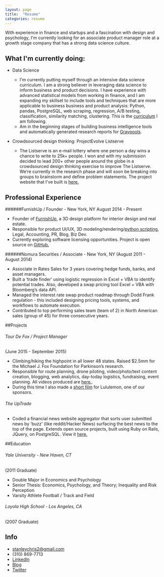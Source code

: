 ```yaml
---
layout: page
title:  "Resume"
categories: resume 
---
```

With experience in finance and startups and a fascination with design and psychology, I'm currently looking for an associate product manager role at a growth stage company that has a strong data science culture. 

## What I'm currently doing:
- Data Science
	- I'm currently putting myself through an intensive data science curriculum. I am a strong believer in leveraging data science to inform business and product decisions. I have experience with advanced statistical models from working in finance, and I am expanding my skillset to include tools and techniques that are more applicable to business business and product analysis: Python, pandas, PostgreSQL, web scraping, regression, A/B testing, classification, similarity matching, clustering. This is the [curriculum](http://cs109.github.io/2015/pages/videos.html) I am following. 
	- Am in the beginning stages of building business intelligence tools and automatically generated research reports for [Graypools](http://www.graypools.com). 

- Crowdsourced design thinking: ProjectEvolve Listserve
	- The Listserve is an e-mail lottery where one person a day wins a chance to write to 25k+ people. I won and with my submission decided to lead 200+ other people around the globe in a crowdsourced design thinking exercise to improve The Listserve. We’re currently in the research phase and will soon be breaking into groups to brainstorm and define problem statements. The project website that I've built is [here.](http://project-evolve-listserve.github.io/home)

## Professional Experience

######FurnishUp / Founder - New York, NY 
August 2014 - Present

- Founder of [FurnishUp](http://www.furnishup.com), a 3D design platform for interior design and real estate. 
- Responsible for product UI/UX, 3D modeling/rendering/[python scripting](https://github.com/stanleychris2/FurnishUp-Render-Scripts), Legal, Accounting, PR, Blog, Biz Dev.
- Currently exploring software licensing opportunities. Project is open source on [GitHub.](https://github.com/furnishup/blueprint3d) 

######Nomura Securities / Associate - New York, NY 
(August 2011 - August 2014)

- Associate in Rates Sales for 3 years covering hedge funds, banks, and asset managers. 
- Built a ‘trade finder’ using logistic regression in Excel + VBA to identify potential trades. Also, developed a swap pricing tool Excel + VBA with Bloomberg’s data API.
- Managed the interest rate swap product roadmap through Dodd Frank regulation - this included designing pricing tools, systems, and workflows to automate execution. 
- Contributed to top performing sales team (team of 2) in North American sales (group of 45) for three consecutive years. 

##Projects 

###### Tour De Fox / Project Manager				 
(June 2015 - September 2015)

- Climbing/hiking the highpoint in all lower 48 states. Raised $2.5mm for the Michael J. Fox Foundation for Parkinson’s research. 
- Responsible for route planning, drone piloting, video/photo/text content creation, blogging, web analytics, day-today logistics, fundraising, event planning. All videos produced are [here.](https://www.youtube.com/channel/UCe89PYImxI6d6dAxfU_YTlQ). 
- During this time I also made a [short film](https://vimeo.com/143569369) for Lululemon, one of our sponsors. 

###### The UpTrade
- Coded a financial news website aggregator that sorts user submitted news by ‘buzz’ (like reddit/Hacker News) surfacing the best news to the top of the page. Extends open source projects, built using Ruby on Rails, JQuery, on PostgreSQL. View it [here.](http://www.theuptrade.com)

##Education

###### Yale University - New Haven, CT
(2011 Graduate) 

- Double Major in Economics and Psychology 
- Senior Thesis: Economics, Psychology, and Theory; Inequality and Risk Perception
- Varsity Athlete Football / Track and Field 

###### Loyola High School - Los Angeles, CA
(2007 Graduate) 	

## Info

- stanleychris2@gmail.com
- (310) 869-7713
- [LinkedIn](https://www.linkedin.com/in/chris-stanley-29b20519)
- [Blog](stanleychris2.github.io/home)
- [Twitter](https://twitter.com/christanley22)

